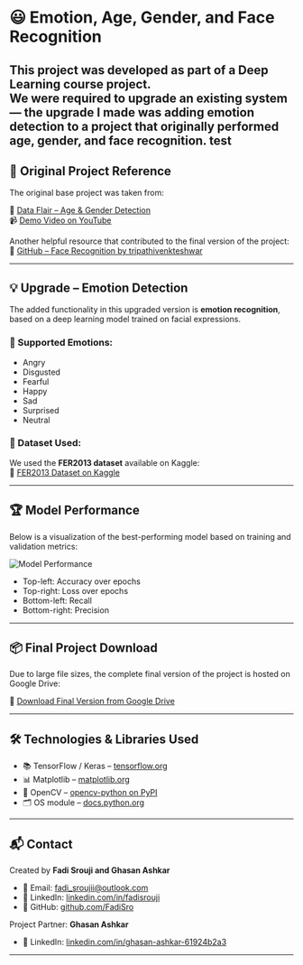 # 😃 Emotion, Age, Gender, and Face Recognition

This project was developed as part of a **Deep Learning course project**.  
We were required to upgrade an existing system — the upgrade I made was **adding emotion detection** to a project that originally performed **age, gender, and face recognition**.
test
---

## 📌 Original Project Reference

The original base project was taken from:

🔗 [Data Flair – Age & Gender Detection](https://data-flair.training/blogs/python-project-gender-age-detection/)  
📹 [Demo Video on YouTube](https://www.youtube.com/watch?v=CPtBakonno8)  

Another helpful resource that contributed to the final version of the project:  
🔗 [GitHub – Face Recognition by tripathivenkteshwar](https://github.com/tripathivenkteshwar/faceDetection)

---

## 💡 Upgrade – Emotion Detection

The added functionality in this upgraded version is **emotion recognition**, based on a deep learning model trained on facial expressions.

### 🎯 Supported Emotions:
- Angry
- Disgusted
- Fearful
- Happy
- Sad
- Surprised
- Neutral

### 🧠 Dataset Used:
We used the **FER2013 dataset** available on Kaggle:  
🔗 [FER2013 Dataset on Kaggle](https://www.kaggle.com/datasets/deadskull7/fer2013)

---

## 🏆 Model Performance

Below is a visualization of the best-performing model based on training and validation metrics:

![Model Performance](best.jpeg)

- Top-left: Accuracy over epochs  
- Top-right: Loss over epochs  
- Bottom-left: Recall  
- Bottom-right: Precision

---

## 📦 Final Project Download

Due to large file sizes, the complete final version of the project is hosted on Google Drive:

📁 [Download Final Version from Google Drive](https://drive.google.com/drive/u/1/folders/13SxXxBu8q_62XFSgpbuH9IE7xD6xXTiv)

---

## 🛠️ Technologies & Libraries Used

- 📚 TensorFlow / Keras – [tensorflow.org](https://www.tensorflow.org/guide/keras)  
- 📊 Matplotlib – [matplotlib.org](https://matplotlib.org/2.0.2/users/pyplot_tutorial.html)  
- 🎥 OpenCV – [opencv-python on PyPI](https://pypi.org/project/opencv-python/)  
- 🗂️ OS module – [docs.python.org](https://docs.python.org/3/library/os.html)

---

## 📬 Contact

Created by **Fadi Srouji and Ghasan Ashkar**

- 📧 Email: fadi_sroujii@outlook.com  
- 🔗 LinkedIn: [linkedin.com/in/fadisrouji](https://www.linkedin.com/in/fadisrouji)  
- 💼 GitHub: [github.com/FadiSro](https://github.com/FadiSro)

Project Partner: **Ghasan Ashkar**  
- 🔗 LinkedIn: [linkedin.com/in/ghasan-ashkar-61924b2a3](https://www.linkedin.com/in/ghasan-ashkar-61924b2a3)

---
